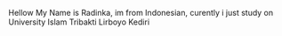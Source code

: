 Hellow My Name is Radinka, im from Indonesian, curently i just study on University Islam Tribakti Lirboyo Kediri

<!---
clyfly/clyfly is a ✨ special ✨ repository because its `README.md` (this file) appears on your GitHub profile.
You can click the Preview link to take a look at your changes.
--->
